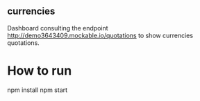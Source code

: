 ## currencies

Dashboard consulting the endpoint http://demo3643409.mockable.io/quotations to show currencies quotations.

# How to run

npm install
npm start
